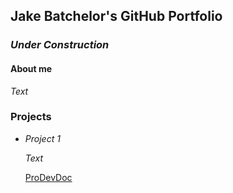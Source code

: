 ## Jake Batchelor's GitHub Portfolio

### _Under Construction_

#### About me

_Text_

### Projects

* _Project 1_

    _Text_
    
    [ProDevDoc](ProDevDoc.md)
